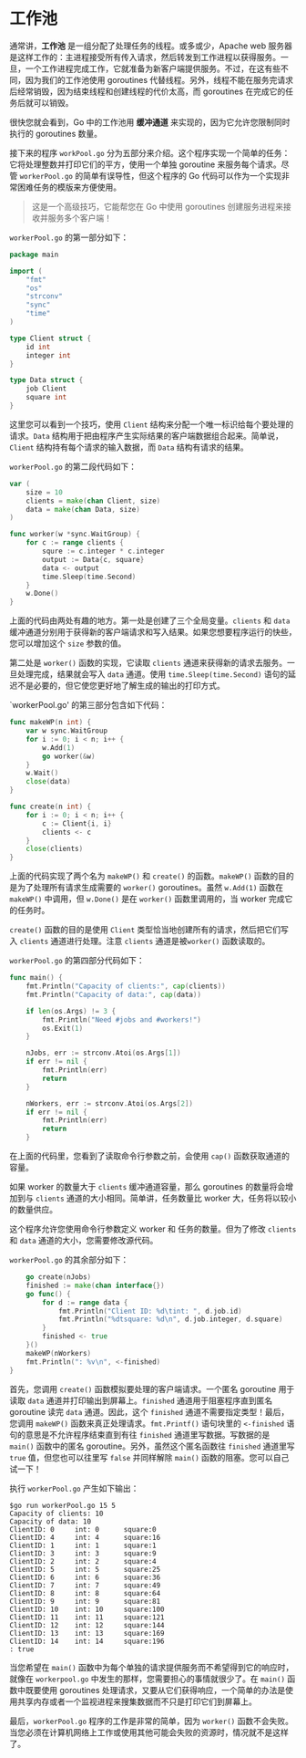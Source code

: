 # 工作池

通常讲，**工作池** 是一组分配了处理任务的线程。或多或少，Apache web 服务器是这样工作的：主进程接受所有传入请求，然后转发到工作进程以获得服务。一旦，一个工作进程完成工作，它就准备为新客户端提供服务。不过，在这有些不同，因为我们的工作池使用 goroutines 代替线程。另外，线程不能在服务完请求后经常销毁，因为结束线程和创建线程的代价太高，而 goroutines 在完成它的任务后就可以销毁。

很快您就会看到，Go 中的工作池用 **缓冲通道** 来实现的，因为它允许您限制同时执行的 goroutines 数量。

接下来的程序 `workPool.go` 分为五部分来介绍。这个程序实现一个简单的任务：它将处理整数并打印它们的平方，使用一个单独 goroutine 来服务每个请求。尽管 `workerPool.go` 的简单有误导性，但这个程序的 Go 代码可以作为一个实现非常困难任务的模版来方便使用。

> 这是一个高级技巧，它能帮您在 Go 中使用 goroutines 创建服务进程来接收并服务多个客户端！

`workerPool.go` 的第一部分如下：

```go
package main

import (
    "fmt"
    "os"
    "strconv"
    "sync"
    "time"
)

type Client struct {
    id int
    integer int
}

type Data struct {
    job Client
    square int
}
```

这里您可以看到一个技巧，使用 `Client` 结构来分配一个唯一标识给每个要处理的请求。`Data` 结构用于把由程序产生实际结果的客户端数据组合起来。简单说，`Client` 结构持有每个请求的输入数据，而 `Data` 结构有请求的结果。

`workerPool.go` 的第二段代码如下：

```go
var (
    size = 10
    clients = make(chan Client, size)
    data = make(chan Data, size)
)

func worker(w *sync.WaitGroup) {
    for c := range clients {
        squre := c.integer * c.integer
        output := Data{c, square}
        data <- output
        time.Sleep(time.Second)
    }
    w.Done()
}
```

上面的代码由两处有趣的地方。第一处是创建了三个全局变量。`clients` 和 `data` 缓冲通道分别用于获得新的客户端请求和写入结果。如果您想要程序运行的快些，您可以增加这个 `size` 参数的值。

第二处是 `worker()` 函数的实现，它读取 `clients` 通道来获得新的请求去服务。一旦处理完成，结果就会写入 `data` 通道。使用 `time.Sleep(time.Second)` 语句的延迟不是必要的，但它使您更好地了解生成的输出的打印方式。

`workerPool.go' 的第三部分包含如下代码：

```go
func makeWP(n int) {
    var w sync.WaitGroup
    for i := 0; i < n; i++ {
        w.Add(1)
        go worker(&w)
    }
    w.Wait()
    close(data)
}

func create(n int) {
    for i := 0; i < n; i++ {
        c := Client{i, i}
        clients <- c
    }
    close(clients)
}
```

上面的代码实现了两个名为 `makeWP()` 和 `create()` 的函数。`makeWP()` 函数的目的是为了处理所有请求生成需要的 `worker()` goroutines。虽然 `w.Add(1)` 函数在 `makeWP()` 中调用，但 `w.Done()` 是在 `worker()` 函数里调用的，当 worker 完成它的任务时。

`create()` 函数的目的是使用 `Client` 类型恰当地创建所有的请求，然后把它们写入 `clients` 通道进行处理。注意 `clients` 通道是被`worker()` 函数读取的。

`workerPool.go` 的第四部分代码如下：

```go
func main() {
    fmt.Println("Capacity of clients:", cap(clients))
    fmt.Println("Capacity of data:", cap(data))

    if len(os.Args) != 3 {
        fmt.Println("Need #jobs and #workers!")
        os.Exit(1)
    }

    nJobs, err := strconv.Atoi(os.Args[1])
    if err != nil {
        fmt.Println(err)
        return
    }

    nWorkers, err := strconv.Atoi(os.Args[2])
    if err != nil {
        fmt.Println(err)
        return
    }
```

在上面的代码里，您看到了读取命令行参数之前，会使用 `cap()` 函数获取通道的容量。

如果 worker 的数量大于 `clients` 缓冲通道容量，那么 goroutines 的数量将会增加到与 `clients` 通道的大小相同。简单讲，任务数量比 worker 大，任务将以较小的数量供应。

这个程序允许您使用命令行参数定义 worker 和 任务的数量。但为了修改 `clients` 和 `data` 通道的大小，您需要修改源代码。

`workerPool.go` 的其余部分如下：

```go
    go create(nJobs)
    finished := make(chan interface{})
    go func() {
        for d := range data {
            fmt.Println("Client ID: %d\tint: ", d.job.id)
            fmt.Println("%dtsquare: %d\n", d.job.integer, d.square)
        }
        finished <- true
    }()
    makeWP(nWorkers)
    fmt.Println(": %v\n", <-finished)
}
```

首先，您调用 `create()` 函数模拟要处理的客户端请求。一个匿名 goroutine 用于读取 `data` 通道并打印输出到屏幕上。`finished` 通道用于阻塞程序直到匿名 goroutine 读完 `data` 通道。因此，这个 `finished` 通道不需要指定类型！最后，您调用 `makeWP()` 函数来真正处理请求。`fmt.Printf()` 语句块里的 `<-finished` 语句的意思是不允许程序结束直到有往 `finished` 通道里写数据。写数据的是 `main()` 函数中的匿名 goroutine。另外，虽然这个匿名函数往 `finished` 通道里写 `true` 值，但您也可以往里写 `false` 并同样解除 `main()` 函数的阻塞。您可以自己试一下！

执行 `workerPool.go` 产生如下输出：

```shell
$go run workerPool.go 15 5
Capacity of clients: 10
Capacity of data: 10
ClientID: 0     int: 0      square:0
ClientID: 4     int: 4      square:16
ClientID: 1     int: 1      square:1
ClientID: 3     int: 3      square:9
ClientID: 2     int: 2      square:4
ClientID: 5     int: 5      square:25
ClientID: 6     int: 6      square:36
ClientID: 7     int: 7      square:49
ClientID: 8     int: 8      square:64
ClientID: 9     int: 9      square:81
ClientID: 10    int: 10     square:100
ClientID: 11    int: 11     square:121
ClientID: 12    int: 12     square:144
ClientID: 13    int: 13     square:169
ClientID: 14    int: 14     square:196
: true
```

当您希望在 `main()` 函数中为每个单独的请求提供服务而不希望得到它的响应时，就像在 `workerpool.go` 中发生的那样，您需要担心的事情就很少了。在 `main()` 函数中既要使用 goroutines 处理请求，又要从它们获得响应，一个简单的办法是使用共享内存或者一个监视进程来搜集数据而不只是打印它们到屏幕上。

最后，`workerPool.go` 程序的工作是非常的简单，因为 `worker()` 函数不会失败。当您必须在计算机网络上工作或使用其他可能会失败的资源时，情况就不是这样了。